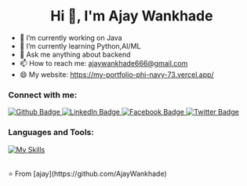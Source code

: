  <h1 align="center">Hi 👋, I'm Ajay Wankhade</h1>

- 🔭 I’m currently working on Java
- 🌱 I’m currently learning Python,AI/ML
- 💬 Ask me anything about backend
- 📫 How to reach me: ajaywankhade666@gmail.com
- 😄 My website: https://my-portfolio-phi-navy-73.vercel.app/

  
### Connect with me:
<div id="badges">
  <a href="https://github.com/AjayWankhade">
    <img src="https://img.shields.io/badge/Github-white?style=for-the-badge&logo=Github&logoColor=black" alt="Github Badge"/>
  </a>
<!--   <a href="https://www.youtube.com/channel/UCzvRaprYPhvAplMK36Gu0kw">
    <img src="https://img.shields.io/badge/YouTube-red?style=for-the-badge&logo=youtube&logoColor=white" alt="Youtube Badge"/>
  </a> -->
<a href="https://www.linkedin.com/in/ajay-wankhade">
  <img src="https://img.shields.io/badge/LinkedIn-blue?style=for-the-badge&logo=linkedin&logoColor=white" alt="LinkedIn Badge"/>
</a>

   <a href="https://fb.com/ajaywankhade">
    <img src="https://img.shields.io/badge/Facebook-blue?style=for-the-badge&logo=facebook&logoColor=white" alt="Facebook Badge"/>
  </a>
   <a href="https://twitter.com/ajay">
    <img src="https://img.shields.io/badge/Twitter-blue?style=for-the-badge&logo=twitter&logoColor=white" alt="Twitter Badge"/>
  </a>
</div>

### Languages and Tools:
[![My Skills](https://skillicons.dev/icons?i=python,linux,firebase,github,git,postman,react,xd&perline=5)](https://skillicons.dev)





<br>
⭐️ From [ajay](https://github.com/AjayWankhade)
